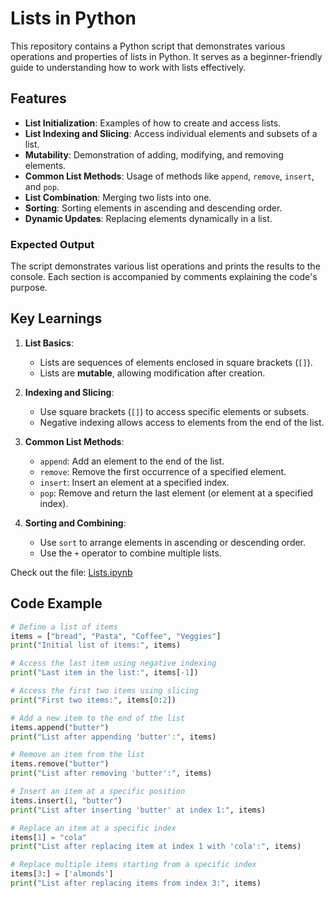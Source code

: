 # Lists in Python

This repository contains a Python script that demonstrates various operations and properties of lists in Python. It serves as a beginner-friendly guide to understanding how to work with lists effectively.

## Features

- **List Initialization**: Examples of how to create and access lists.
- **List Indexing and Slicing**: Access individual elements and subsets of a list.
- **Mutability**: Demonstration of adding, modifying, and removing elements.
- **Common List Methods**: Usage of methods like `append`, `remove`, `insert`, and `pop`.
- **List Combination**: Merging two lists into one.
- **Sorting**: Sorting elements in ascending and descending order.
- **Dynamic Updates**: Replacing elements dynamically in a list.

### Expected Output
The script demonstrates various list operations and prints the results to the console. Each section is accompanied by comments explaining the code's purpose.

## Key Learnings

1. **List Basics**:
   - Lists are sequences of elements enclosed in square brackets (`[]`).
   - Lists are **mutable**, allowing modification after creation.

2. **Indexing and Slicing**:
   - Use square brackets (`[]`) to access specific elements or subsets.
   - Negative indexing allows access to elements from the end of the list.

3. **Common List Methods**:
   - `append`: Add an element to the end of the list.
   - `remove`: Remove the first occurrence of a specified element.
   - `insert`: Insert an element at a specified index.
   - `pop`: Remove and return the last element (or element at a specified index).

4. **Sorting and Combining**:
   - Use `sort` to arrange elements in ascending or descending order.
   - Use the `+` operator to combine multiple lists.

Check out the file: [Lists.ipynb](./Lists.ipynb)  

## Code Example

```python
# Define a list of items
items = ["bread", "Pasta", "Coffee", "Veggies"]
print("Initial list of items:", items)

# Access the last item using negative indexing
print("Last item in the list:", items[-1])

# Access the first two items using slicing
print("First two items:", items[0:2])

# Add a new item to the end of the list
items.append("butter")
print("List after appending 'butter':", items)

# Remove an item from the list
items.remove("butter")
print("List after removing 'butter':", items)

# Insert an item at a specific position
items.insert(1, "butter")
print("List after inserting 'butter' at index 1:", items)

# Replace an item at a specific index
items[1] = "cola"
print("List after replacing item at index 1 with 'cola':", items)

# Replace multiple items starting from a specific index
items[3:] = ['almonds']
print("List after replacing items from index 3:", items)

